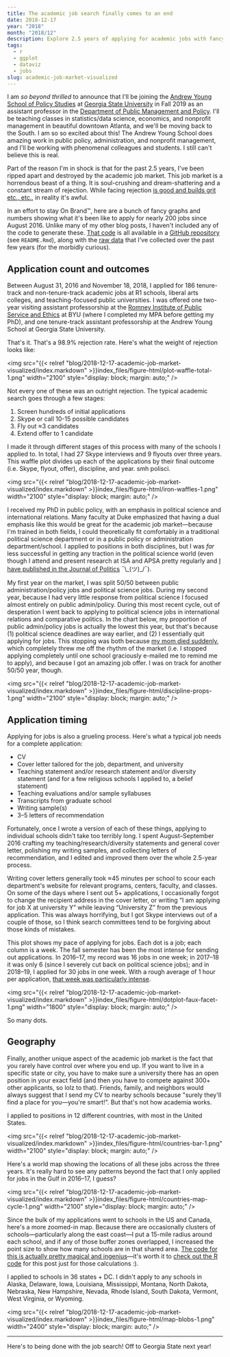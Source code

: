 ```yaml
---
title: The academic job search finally comes to an end
date: 2018-12-17
year: "2018"
month: "2018/12"
description: Explore 2.5 years of applying for academic jobs with fancy data visualization
tags: 
  - r
  - ggplot
  - dataviz
  - jobs
slug: academic-job-market-visualized
---
```




I am *so beyond thrilled* to announce that I'll be joining the [Andrew Young School of Policy Studies](https://aysps.gsu.edu/) at [Georgia State University](https://www.gsu.edu/) in Fall 2019 as an assistant professor in the [Department of Public Management and Policy](https://aysps.gsu.edu/public-management-policy/). I'll be teaching classes in statistics/data science, economics, and nonprofit management in beautiful downtown Atlanta, and we'll be moving back to the South. I am so so excited about this! The Andrew Young School does amazing work in public policy, administration, and nonprofit management, and I'll be working with phenomenal colleagues and students. I still can't believe this is real.

Part of the reason I'm in shock is that for the past 2.5 years, I've been ripped apart and destroyed by the academic job market. This job market is a horrendous beast of a thing. It is soul-crushing and dream-shattering and a constant stream of rejection. While facing rejection [is good and builds grit etc., etc.](https://www.nytimes.com/2018/12/14/opinion/sunday/writers-rejections-resolutions.html), in reality it's awful.

In an effort to stay On Brand™, here are a bunch of fancy graphs and numbers showing what it's been like to apply for nearly 200 jobs since August 2016. Unlike many of my other blog posts, I haven't included any of the code to generate these. [That code](https://github.com/andrewheiss/academic-job-market/blob/master/README.Rmd) is all available in a [GitHub repository](https://github.com/andrewheiss/academic-job-market) (see `README.Rmd`), along with the [raw data](https://github.com/andrewheiss/academic-job-market/blob/master/data/jobs_clean.csv) that I've collected over the past few years (for the morbidly curious).






## Application count and outcomes



Between August 31, 2016 and November 18, 2018, I applied for 186 tenure-track and non-tenure-track academic jobs at R1 schools, liberal arts colleges, and teaching-focused public universities. I was offered one two-year visiting assistant professorship at the [Romney Institute of Public Service and Ethics](https://marriottschool.byu.edu/mpa/) at BYU (where I completed my MPA before getting my PhD), and one tenure-track assistant professorship at the Andrew Young School at Georgia State University. 

That's it. That's a 98.9% rejection rate. Here's what the weight of rejection looks like:

<img src="{{< relref "blog/2018-12-17-academic-job-market-visualized/index.markdown" >}}index_files/figure-html/plot-waffle-total-1.png" width="2100" style="display: block; margin: auto;" />

Not every one of these was an outright rejection. The typical academic search goes through a few stages:

1.  Screen hundreds of initial applications
2.  Skype or call 10-15 possible candidates
3.  Fly out ≈3 candidates
4.  Extend offer to 1 candidate

I made it through different stages of this process with many of the schools I applied to. In total, I had 27 Skype interviews and 9 flyouts over three years. This waffle plot divides up each of the applications by their final outcome (i.e. Skype, flyout, offer), discipline, and year. smh polisci.



<img src="{{< relref "blog/2018-12-17-academic-job-market-visualized/index.markdown" >}}index_files/figure-html/iron-waffles-1.png" width="2100" style="display: block; margin: auto;" />

I received my PhD in public policy, with an emphasis in political science and international relations. Many faculty at Duke emphasized that having a dual emphasis like this would be great for the academic job market—because I'm trained in both fields, I could theoretically fit comfortably in a traditional political science department or in a public policy or administration department/school. I applied to positions in both disciplines, but I was *far* less successful in getting any traction in the political science world (even though I attend and present research at ISA and APSA pretty regularly and [I have published in the Journal of Politics](https://www.andrewheiss.com/research/heiss-kelley-2017/) ¯\\\_(ツ)\_/¯). 

My first year on the market, I was split 50/50 between public administration/policy jobs and political science jobs. During my second year, because I had very little response from political science I focused almost entirely on public admin/policy. During this most recent cycle, out of desperation I went back to applying to political science jobs in international relations and comparative politics. In the chart below, my proportion of public admin/policy jobs is actually the lowest this year, but that's because (1) political science deadlines are way earlier, and (2) I essentially quit applying for jobs. This stopping was both because [my mom died suddenly](https://www.heissatopia.com/2018/11/thursday-night-and-grandmas-passing.html), which completely threw me off the rhythm of the market (i.e. I stopped applying completely until one school graciously e-mailed me to remind me to apply), and because I got an amazing job offer. I was on track for another 50/50 year, though.

<img src="{{< relref "blog/2018-12-17-academic-job-market-visualized/index.markdown" >}}index_files/figure-html/discipline-props-1.png" width="2100" style="display: block; margin: auto;" />


## Application timing

Applying for jobs is also a grueling process. Here's what a typical job needs for a complete application:

- CV
- Cover letter tailored for the job, department, and university
- Teaching statement and/or research statement and/or diversity statement (and for a few religious schools I applied to, a belief statement)
- Teaching evaluations and/or sample syllabuses
- Transcripts from graduate school
- Writing sample(s)
- 3–5 letters of recommendation

Fortunately, once I wrote a version of each of these things, applying to individual schools didn't take too terribly long. I spent August–September 2016 crafting my teaching/research/diversity statements and general cover letter, polishing my writing samples, and collecting letters of recommendation, and I edited and improved them over the whole 2.5-year process.

Writing cover letters generally took ≈45 minutes per school to scour each department's website for relevant programs, centers, faculty, and classes. On some of the days where I sent out 5+ applications, I occasionally forgot to change the recipient address in the cover letter, or writing “I am applying for job X at university Y” while leaving “University Z” from the previous application. This was always horrifying, but I got Skype interviews out of a couple of those, so I think search committees tend to be forgiving about those kinds of mistakes.

This plot shows my pace of applying for jobs. Each dot is a job; each column is a week. The fall semester has been the most intense for sending out applications. In 2016–17, my record was 16 jobs in one week; in 2017–18 it was only 6 (since I severely cut back on political science jobs); and in 2018–19, I applied for 30 jobs in one week. With a rough average of 1 hour per application, [that week was particularly intense](https://twitter.com/andrewheiss/status/1046608912617680896).

<img src="{{< relref "blog/2018-12-17-academic-job-market-visualized/index.markdown" >}}index_files/figure-html/dotplot-faux-facet-1.png" width="1800" style="display: block; margin: auto;" />

So many dots.

## Geography



Finally, another unique aspect of the academic job market is the fact that you rarely have control over where you end up. If you want to live in a specific state or city, you have to make sure a university there has an open position in your exact field (and then you have to compete against 300+ other applicants, so lolz to that). Friends, family, and neighbors would always suggest that I send my CV to nearby schools because "surely they'll find a place for you—you're smart!". But that's not how academia works.

I applied to positions in 12 different countries, with most in the United States. 

<img src="{{< relref "blog/2018-12-17-academic-job-market-visualized/index.markdown" >}}index_files/figure-html/countries-bar-1.png" width="2100" style="display: block; margin: auto;" />

Here's a world map showing the locations of all these jobs across the three years. It's really hard to see any patterns beyond the fact that I only applied for jobs in the Gulf in 2016–17, I guess?

<img src="{{< relref "blog/2018-12-17-academic-job-market-visualized/index.markdown" >}}index_files/figure-html/countries-map-cycle-1.png" width="2100" style="display: block; margin: auto;" />

Since the bulk of my applications went to schools in the US and Canada, here's a more zoomed-in map. Because there are occasionally clusters of schools—particularly along the east coast—I put a 15-mile radius around each school, and if any of those buffer zones overlapped, I increased the point size to show how many schools are in that shared area. [The code for this is actually pretty magical and ingenius](https://github.com/andrewheiss/academic-job-market/blob/master/README.Rmd#L441)—it's worth it to [check out the R code](https://github.com/andrewheiss/academic-job-market/blob/master/README.Rmd#L441) for this post just for those calculations :).

I applied to schools in 36 states + DC. I didn't apply to any schools in Alaska, Delaware, Iowa, Louisiana, Mississippi, Montana, North Dakota, Nebraska, New Hampshire, Nevada, Rhode Island, South Dakota, Vermont, West Virginia, or Wyoming.



<img src="{{< relref "blog/2018-12-17-academic-job-market-visualized/index.markdown" >}}index_files/figure-html/map-blobs-1.png" width="2400" style="display: block; margin: auto;" />

-----

Here's to being done with the job search! Off to Georgia State next year!
